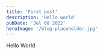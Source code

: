 ```yaml
---
title: 'First post'
description: 'Hello world'
pubDate: 'Jul 08 2022'
heroImage: '/blog-placeholder.jpg'
---
```


Hello World

